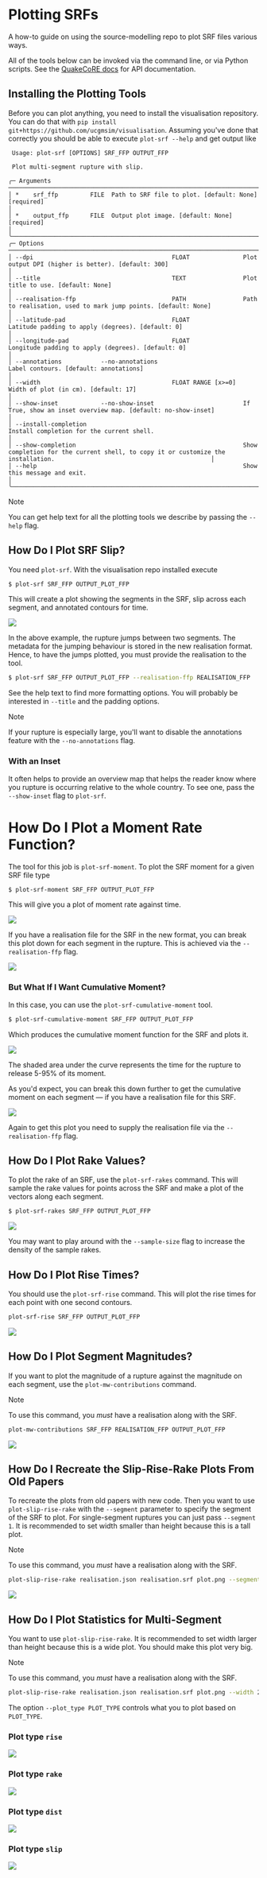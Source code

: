 # Plotting SRFs

A how-to guide on using the source-modelling repo to plot SRF files various ways.

All of the tools below can be invoked via the command line, or via Python scripts. See the [QuakeCoRE docs](https://quakecoresoft.canterbury.ac.nz/docs/visualisation.sources.html) for API documentation.

## Installing the Plotting Tools

Before you can plot anything, you need to install the visualisation repository. You can do that with `pip install git+https://github.com/ucgmsim/visualisation`. Assuming you've done that correctly you should be able to execute `plot-srf --help` and get output like

```
 Usage: plot-srf [OPTIONS] SRF_FFP OUTPUT_FFP

 Plot multi-segment rupture with slip.

╭─ Arguments ─────────────────────────────────────────────────────────────────────────────────────────────────────────────────────────────────────────────────────────────────────────────────╮
│ *    srf_ffp         FILE  Path to SRF file to plot. [default: None] [required]                                                                                                             │
│ *    output_ffp      FILE  Output plot image. [default: None] [required]                                                                                                                    │
╰─────────────────────────────────────────────────────────────────────────────────────────────────────────────────────────────────────────────────────────────────────────────────────────────╯
╭─ Options ───────────────────────────────────────────────────────────────────────────────────────────────────────────────────────────────────────────────────────────────────────────────────╮
│ --dpi                                       FLOAT               Plot output DPI (higher is better). [default: 300]                                                                          │
│ --title                                     TEXT                Plot title to use. [default: None]                                                                                          │
│ --realisation-ffp                           PATH                Path to realisation, used to mark jump points. [default: None]                                                              │
│ --latitude-pad                              FLOAT               Latitude padding to apply (degrees). [default: 0]                                                                           │
│ --longitude-pad                             FLOAT               Longitude padding to apply (degrees). [default: 0]                                                                          │
│ --annotations           --no-annotations                        Label contours. [default: annotations]                                                                                      │
│ --width                                     FLOAT RANGE [x>=0]  Width of plot (in cm). [default: 17]                                                                                        │
│ --show-inset            --no-show-inset                         If True, show an inset overview map. [default: no-show-inset]                                                               │
│ --install-completion                                            Install completion for the current shell.                                                                                   │
│ --show-completion                                               Show completion for the current shell, to copy it or customize the installation.                                            │
│ --help                                                          Show this message and exit.                                                                                                 │
╰─────────────────────────────────────────────────────────────────────────────────────────────────────────────────────────────────────────────────────────────────────────────────────────────╯
```

> [!NOTE]
> You can get help text for all the plotting tools we describe by
> passing the `--help` flag.

## How Do I Plot SRF Slip?

You need `plot-srf`. With the visualisation repo installed execute

```bash
$ plot-srf SRF_FFP OUTPUT_PLOT_FFP
```

This will create a plot showing the segments in the SRF, slip across
each segment, and annotated contours for time.

![](images/srf_plot_example.png)

In the above example, the rupture jumps between two segments. The metadata for the jumping behaviour is stored in the new realisation format. Hence, to have the jumps plotted, you must provide the realisation to the tool.

```bash
$ plot-srf SRF_FFP OUTPUT_PLOT_FFP --realisation-ffp REALISATION_FFP
```

See the help text to find more formatting options. You will probably be interested in `--title` and the padding options.

> [!NOTE]
> If your rupture is especially large, you'll want to disable the
> annotations feature with the `--no-annotations` flag.
### With an Inset
It often helps to provide an overview map that helps the reader know where you rupture is occurring relative to the whole country. To see one, pass the `--show-inset` flag to `plot-srf`.

# How Do I Plot a Moment Rate Function?

The tool for this job is `plot-srf-moment`. To plot the SRF moment for a given SRF file type

```bash
$ plot-srf-moment SRF_FFP OUTPUT_PLOT_FFP
```

This will give you a plot of moment rate against time.

![](images/srf_moment_rate_example.png)

If you have a realisation file for the SRF in the new format, you can break this plot down for each segment in the rupture. This is achieved via the `--realisation-ffp` flag.

![](images/srf_moment_rate_example_breakdown.png)

### But What If I Want Cumulative Moment?

In this case, you can use the `plot-srf-cumulative-moment` tool.

```bash
$ plot-srf-cumulative-moment SRF_FFP OUTPUT_PLOT_FFP
```

Which produces the cumulative moment function for the SRF and plots it.

![](images/srf_cumulative_moment_rate_example.png)

The shaded area under the curve represents the time for the rupture to release 5-95% of its moment.

As you'd expect, you can break this down further to get the cumulative moment on each segment — if you have a realisation file for this SRF.

![](images/srf_cumulative_moment_rate_example_breakdown.png)

Again to get this plot you need to supply the realisation file via the `--realisation-ffp` flag.

## How Do I Plot Rake Values?

To plot the rake of an SRF, use the `plot-srf-rakes` command. This
will sample the rake values for points across the SRF and make a plot
of the vectors along each segment.

```bash
$ plot-srf-rakes SRF_FFP OUTPUT_PLOT_FFP
```

![](images/rakes_example.png)

You may want to play around with the `--sample-size` flag to increase the density of the sample rakes.

## How Do I Plot Rise Times?

You should use the `plot-srf-rise` command. This will plot the rise times for each point with one second contours.

```bash
plot-srf-rise SRF_FFP OUTPUT_PLOT_FFP
```

![](images/rise_example.png)

## How Do I Plot Segment Magnitudes?

If you want to plot the magnitude of a rupture against the magnitude
on each segment, use the `plot-mw-contributions` command.

> [!NOTE]
> To use this command, you *must* have a realisation along with the SRF.

```bash
plot-mw-contributions SRF_FFP REALISATION_FFP OUTPUT_PLOT_FFP
```

![](images/example_mw_contributions.png)

## How Do I Recreate the Slip-Rise-Rake Plots From Old Papers
To recreate the plots from old papers with new code. Then you want to use `plot-slip-rise-rake` with the `--segment` parameter to specify the segment of the SRF to plot. For single-segment ruptures you can just pass `--segment 1`. It is recommended to set width smaller than height because this is a tall plot.

> [!NOTE]
> To use this command, you *must* have a realisation along with the SRF.

```bash
plot-slip-rise-rake realisation.json realisation.srf plot.png --segment 1 --width 15 --height 30
```

![](images/summary_segment_1.png)


## How Do I Plot Statistics for Multi-Segment
You want to use `plot-slip-rise-rake`. It is recommended to set width larger than height because this is a wide plot. You should make this plot very big.

> [!NOTE]
> To use this command, you *must* have a realisation along with the SRF.

```bash
plot-slip-rise-rake realisation.json realisation.srf plot.png --width 200 --height 100 --plot_type PLOT_TYPE
```

The option `--plot_type PLOT_TYPE` controls what you to plot based on `PLOT_TYPE`.

### Plot type `rise`
![](images/summary_rise.png)
### Plot type `rake`
![](images/summary_rake.png)
### Plot type `dist`
![](images/summary_dist.png)
### Plot type `slip`
![](images/summary_slip.png)
